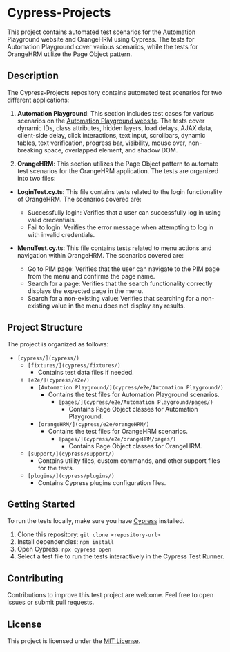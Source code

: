 # Cypress-Projects

This project contains automated test scenarios for the Automation Playground website and OrangeHRM using Cypress. The tests for Automation Playground cover various scenarios, while the tests for OrangeHRM utilize the Page Object pattern.

## Description

The Cypress-Projects repository contains automated test scenarios for two different applications:

1. **Automation Playground**: This section includes test cases for various scenarios on the [Automation Playground website](http://www.uitestingplayground.com). The tests cover dynamic IDs, class attributes, hidden layers, load delays, AJAX data, client-side delay, click interactions, text input, scrollbars, dynamic tables, text verification, progress bar, visibility, mouse over, non-breaking space, overlapped element, and shadow DOM.


2. **OrangeHRM**: This section utilizes the Page Object pattern to automate test scenarios for the OrangeHRM application. The tests are organized into two files:

- **LoginTest.cy.ts**: This file contains tests related to the login functionality of OrangeHRM. The scenarios covered are:
  - Successfully login: Verifies that a user can successfully log in using valid credentials.
  - Fail to login: Verifies the error message when attempting to log in with invalid credentials.

- **MenuTest.cy.ts**: This file contains tests related to menu actions and navigation within OrangeHRM. The scenarios covered are:
  - Go to PIM page: Verifies that the user can navigate to the PIM page from the menu and confirms the page name.
  - Search for a page: Verifies that the search functionality correctly displays the expected page in the menu.
  - Search for a non-existing value: Verifies that searching for a non-existing value in the menu does not display any results.

## Project Structure

The project is organized as follows:

- `[cypress/](cypress/)`
  - `[fixtures/](cypress/fixtures/)`
    - Contains test data files if needed.
  - `[e2e/](cypress/e2e/)`
    - `[Automation Playground/](cypress/e2e/Automation Playground/)`
      - Contains the test files for Automation Playground scenarios.
          - `[pages/](cypress/e2e/Automation Playground/pages/)`
            - Contains Page Object classes for Automation Playground.
    - `[orangeHRM/](cypress/e2e/orangeHRM/)`
      - Contains the test files for OrangeHRM scenarios.
        - `[pages/](cypress/e2e/orangeHRM/pages/)`
            - Contains Page Object classes for OrangeHRM.
  - `[support/](cypress/support/)`
    - Contains utility files, custom commands, and other support files for the tests.
  - `[plugins/](cypress/plugins/)`
    - Contains Cypress plugins configuration files.


## Getting Started

To run the tests locally, make sure you have [Cypress](https://www.cypress.io) installed.

1. Clone this repository: `git clone <repository-url>`
2. Install dependencies: `npm install`
3. Open Cypress: `npx cypress open`
4. Select a test file to run the tests interactively in the Cypress Test Runner.

## Contributing

Contributions to improve this test project are welcome. Feel free to open issues or submit pull requests.

## License

This project is licensed under the [MIT License](LICENSE).
